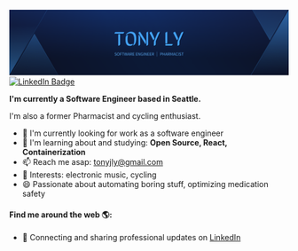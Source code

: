 <!-- ### Hi, I'm Tony 👋
--- -->

![Hero Image](/assets/cover.png)
[![LinkedIn Badge](https://img.shields.io/badge/linkedin-%230077B5.svg?style=for-the-badge&logo=linkedin&logoColor=white)](link-LinkedIn)

**I'm currently a Software Engineer based in Seattle.**

I'm also a former Pharmacist and cycling enthusiast.

- 🏢 I'm currently looking for work as a software engineer
- 🌱 I'm learning about and studying: **Open Source, React, Containerization**
- 📫 Reach me asap: tonyjly@gmail.com
- 💜 Interests: electronic music, cycling
- 😄 Passionate about automating boring stuff, optimizing medication safety

#### Find me around the web 🌎:
- 💼 Connecting and sharing professional updates on <a href=link-LinkedIn>LinkedIn</a>

<!--
**tonyjly/tonyjly** is a ✨ _special_ ✨ repository because its `README.md` (this file) appears on your GitHub profile.

Here are some ideas to get you started:

- 🔭 I’m currently working on ...
- 🌱 I’m currently learning ...
- 👯 I’m looking to collaborate on ...
- 🤔 I’m looking for help with ...
- 💬 Ask me about ...
- 📫 How to reach me: ...
- 😄 Pronouns: ...
- ⚡ Fun fact: ...
-->

[link-LinkedIn]: https://www.linkedin.com/in/tonyjly/